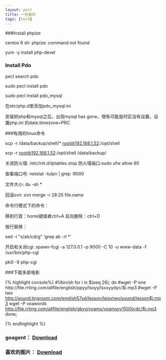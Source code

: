 ```yaml
---
layout: post
title: 一些备份
tags: [tech]
---
```


###Install phpize

centos 6 sh: phpize: command not found

yum -y install php-devel


### Install Pdo

pecl search pdo

sudo pecl install pdo

sudo pecl install pdo_mysql

在etc/php.d里添加pdo_mysql.ini


安装好php和mysql之后，出现mysql has gone，很有可能是时区没有设置，设置php.ini 的date.timezone=PRC 


###有用的linux命令

scp -r /data/backup/shell/* root@192.168.1.52:/opt/shell

scp -r root@192.168.1.52:/opt/shell /data/backup/

关闭防火墙: /etc/init.d/iptables stop
防火墙端口:sudo ufw allow 80

查看端口号:    netstat -tulpn | grep :9000

文件大小: du -sh *

回滚svn:
svn merge -r 28:25 file.name


命令行模式下的命令：

移到行首：home键或者ctrl+A
反向删除：ctrl+D


按行替换：


sed -i "s/ab/cd/g" 'grep ab -rl *'


开启和关闭cgi:
spawn-fcgi -a 127.0.0.1 -p 9000 -C 10 -u www-data -f /usr/bin/php-cgi

pkill -9 php-cgi

###下载多部电影

{% highlight console%}
#!/bin/sh
for i in $(seq 26); do
#wget -P one http://file.rrting.com/allfile/english/ppyy/lsxyy/lsxxyydyc/$i.mp3
#wget -P two http://sound.tingroom.com/english57sd/lesson/laisxtwo/sound/lesson$i.mp3 
wget -P voawords http://file.rrting.com/allfile/english/gbyy/voams/voamsyy1500jcdc/$i.mp3
done; 

{% endhighlight %}

### goagent： [Download](/upload/goagent.tar.gz)
### 喜欢的图片： [Download](/upload/pic.tar.gz)
